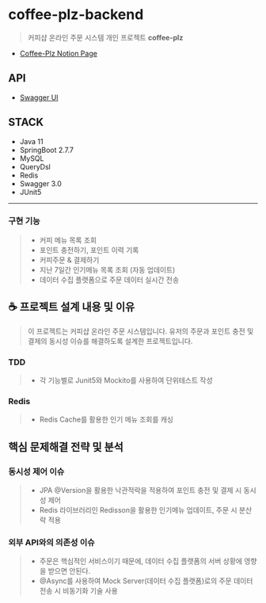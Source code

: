 # coffee-plz-backend
> 커피샵 온라인 주문 시스템 개인 프로젝트 **coffee-plz**
- [Coffee-Plz Notion Page](https://www.notion.so/coffee-plz-java11-backend-46f6d2efb26f45f39ec42010399f7728)

## API
- [Swagger UI](http://localhost:8080/swagger-ui/index.html)

## STACK
- Java 11
- SpringBoot 2.7.7
- MySQL
- QueryDsl
- Redis
- Swagger 3.0
- JUnit5
---
### 구현 기능
> * 커피 메뉴 목록 조회
> * 포인트 충전하기, 포인트 이력 기록
> * 커피주문 & 결제하기
> * 지난 7일간 인기메뉴 목록 조회 (자동 업데이트)
> * 데이터 수집 플랫폼으로 주문 데이터 실시간 전송

## ☕️ 프로젝트 설계 내용 및 이유 
> 이 프로젝트는 커피샵 온라인 주문 시스템입니다. 유저의 주문과 포인트 충전 및 결제의 동시성 이슈를 해결하도록 설계한 프로젝트입니다. 

### TDD
> * 각 기능별로 Junit5와 Mockito를 사용하여 단위테스트 작성

### Redis
> * Redis Cache를 활용한 인기 메뉴 조회를 캐싱 

## 핵심 문제해결 전략 및 분석

### 동시성 제어 이슈 
> * JPA @Version을 활용한 낙관적락을 적용하여 포인트 충전 및 결제 시 동시성 제어 
> * Redis 라이브러리인 Redisson을 활용한 인기메뉴 업데이트, 주문 시 분산락 적용

### 외부 API와의 의존성 이슈
> * 주문은 핵심적인 서비스이기 때문에, 데이터 수집 플랫폼의 서버 상황에 영향을 받으면 안된다.
> * @Async를 사용하여 Mock Server(데이터 수집 플랫폼)로의 주문 데이터 전송 시 비동기화 기술 사용
